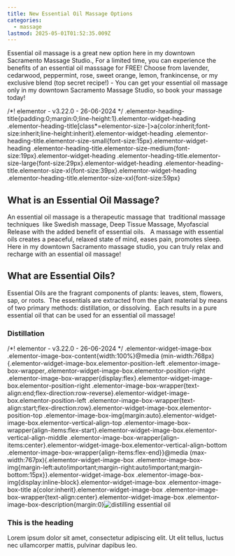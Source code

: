 ```yaml
---
title: New Essential Oil Massage Options
categories:
  - massage
lastmod: 2025-05-01T01:52:35.009Z
---
```


Essential oil massage is a great new option here in my downtown Sacramento Massage Studio., For a limited time, you can experience the benefits of an essential oil masssage for FREE! Choose from lavender, cedarwood, peppermint, rose, sweet orange, lemon, frankincense, or my exclusive blend (top secret recipe!) - You can get your essential oil massage only in my downtown Sacramento Massage Studio, so book your massage today!

/\*! elementor - v3.22.0 - 26-06-2024 \*/ .elementor-heading-title{padding:0;margin:0;line-height:1}.elementor-widget-heading .elementor-heading-title\[class\*=elementor-size-\]>a{color:inherit;font-size:inherit;line-height:inherit}.elementor-widget-heading .elementor-heading-title.elementor-size-small{font-size:15px}.elementor-widget-heading .elementor-heading-title.elementor-size-medium{font-size:19px}.elementor-widget-heading .elementor-heading-title.elementor-size-large{font-size:29px}.elementor-widget-heading .elementor-heading-title.elementor-size-xl{font-size:39px}.elementor-widget-heading .elementor-heading-title.elementor-size-xxl{font-size:59px}

## What is an Essential Oil Massage?

An essential oil massage is a therapeutic massage that  traditional massage techniques  like Swedish massage, Deep Tissue Massage, Myofascial  Release with the added benefit of essential oils.   A massage with essential oils creates a peaceful, relaxed state of mind, eases pain, promotes sleep.  Here in my downtown Sacramento massage studio, you can truly relax and recharge with an essential oil massage!  

## What are Essential Oils?

Essential Oils are the fragrant components of plants: leaves, stem, flowers, sap, or roots.  The essentials are extracted from the plant material by means of two primary methods: distillation, or dissolving.  Each results in a pure essential oil that can be used for an essential oil massage!

### Distillation

/\*! elementor - v3.22.0 - 26-06-2024 \*/ .elementor-widget-image-box .elementor-image-box-content{width:100%}@media (min-width:768px){.elementor-widget-image-box.elementor-position-left .elementor-image-box-wrapper,.elementor-widget-image-box.elementor-position-right .elementor-image-box-wrapper{display:flex}.elementor-widget-image-box.elementor-position-right .elementor-image-box-wrapper{text-align:end;flex-direction:row-reverse}.elementor-widget-image-box.elementor-position-left .elementor-image-box-wrapper{text-align:start;flex-direction:row}.elementor-widget-image-box.elementor-position-top .elementor-image-box-img{margin:auto}.elementor-widget-image-box.elementor-vertical-align-top .elementor-image-box-wrapper{align-items:flex-start}.elementor-widget-image-box.elementor-vertical-align-middle .elementor-image-box-wrapper{align-items:center}.elementor-widget-image-box.elementor-vertical-align-bottom .elementor-image-box-wrapper{align-items:flex-end}}@media (max-width:767px){.elementor-widget-image-box .elementor-image-box-img{margin-left:auto!important;margin-right:auto!important;margin-bottom:15px}}.elementor-widget-image-box .elementor-image-box-img{display:inline-block}.elementor-widget-image-box .elementor-image-box-title a{color:inherit}.elementor-widget-image-box .elementor-image-box-wrapper{text-align:center}.elementor-widget-image-box .elementor-image-box-description{margin:0}![distilling essential oil](images/AdobeStock_620566327_Preview.jpeg)

### This is the heading

Lorem ipsum dolor sit amet, consectetur adipiscing elit. Ut elit tellus, luctus nec ullamcorper mattis, pulvinar dapibus leo.
